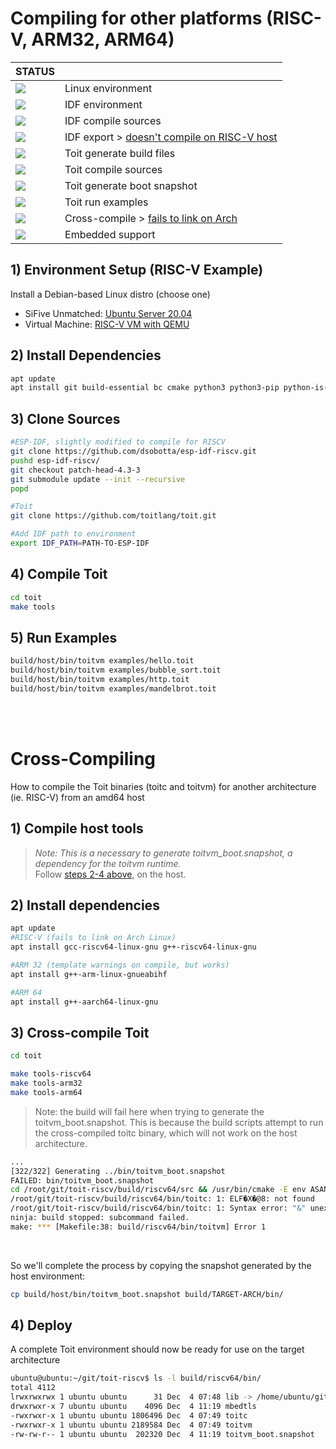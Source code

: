 # Compiling for other platforms (RISC-V, ARM32, ARM64)

| STATUS | |
| ------------- | ------------- |
| ![](https://img.shields.io/static/v1?label=&message=SUCCESS&color=green) | Linux environment |
| ![](https://img.shields.io/static/v1?label=&message=SUCCESS&color=green) | IDF environment |
| ![](https://img.shields.io/static/v1?label=&message=SUCCESS&color=green) | IDF compile sources |
| ![](https://img.shields.io/static/v1?label=&message=FAILURE&color=red) | IDF export > [doesn't compile on RISC-V host](https://github.com/dsobotta/toit/issues/4) |
| ![](https://img.shields.io/static/v1?label=&message=SUCCESS&color=green)| Toit generate build files |
| ![](https://img.shields.io/static/v1?label=&message=SUCCESS&color=green) | Toit compile sources |
| ![](https://img.shields.io/static/v1?label=&message=SUCCESS&color=green)| Toit generate boot snapshot |
| ![](https://img.shields.io/static/v1?label=&message=SUCCESS&color=green) | Toit run examples |
| ![](https://img.shields.io/static/v1?label=&message=PARTIAL&color=yellow) | Cross-compile > [fails to link on Arch](https://github.com/dsobotta/toit/issues/6)|
| ![](https://img.shields.io/static/v1?label=&message=TODO&color=orange) | Embedded support |


## 1) Environment Setup (RISC-V Example)
Install a Debian-based Linux distro (choose one)
- SiFive Unmatched: [Ubuntu Server 20.04](https://ubuntu.com/tutorials/how-to-install-ubuntu-on-risc-v-hifive-boards#1-overview)
- Virtual Machine: [RISC-V VM with QEMU](https://colatkinson.site/linux/riscv/2021/01/27/riscv-qemu/)

## 2) Install Dependencies
``` sh
apt update
apt install git build-essential bc cmake python3 python3-pip python-is-python3 libffi-dev libssl-dev cargo golang ninja-build
```

## 3) Clone Sources 
``` sh
#ESP-IDF, slightly modified to compile for RISCV
git clone https://github.com/dsobotta/esp-idf-riscv.git
pushd esp-idf-riscv/
git checkout patch-head-4.3-3
git submodule update --init --recursive
popd

#Toit
git clone https://github.com/toitlang/toit.git

#Add IDF path to environment
export IDF_PATH=PATH-TO-ESP-IDF
```

## 4) Compile Toit
``` sh
cd toit
make tools
```

## 5) Run Examples
``` sh
build/host/bin/toitvm examples/hello.toit
build/host/bin/toitvm examples/bubble_sort.toit
build/host/bin/toitvm examples/http.toit
build/host/bin/toitvm examples/mandelbrot.toit
```
</br>
</br>

# Cross-Compiling
How to compile the Toit binaries (toitc and toitvm) for another architecture (ie. RISC-V) from an amd64 host

## 1) Compile host tools
> *Note: This is a necessary to generate toitvm_boot.snapshot, a dependency for the toitvm runtime.* </br> 
Follow [steps 2-4 above](https://github.com/dsobotta/toit/blob/master/README_OTHERPLATFORMS.md#2-install-dependencies), on the host.

## 2) Install dependencies
``` sh
apt update
#RISC-V (fails to link on Arch Linux)
apt install gcc-riscv64-linux-gnu g++-riscv64-linux-gnu

#ARM 32 (template warnings on compile, but works)
apt install g++-arm-linux-gnueabihf

#ARM 64
apt install g++-aarch64-linux-gnu
```

## 3) Cross-compile Toit
``` sh
cd toit

make tools-riscv64
make tools-arm32
make tools-arm64
```

> Note: the build will fail here when trying to generate the toitvm_boot.snapshot.  This is because the build scripts attempt to run the cross-compiled toitc binary, which will not work on the host architecture.
``` sh
...
[322/322] Generating ../bin/toitvm_boot.snapshot
FAILED: bin/toitvm_boot.snapshot 
cd /root/git/toit-riscv/build/riscv64/src && /usr/bin/cmake -E env ASAN_OPTIONS=detect_leaks=false ASAN_OPTIONS=detect_leaks=false /root/git/toit-riscv/build/riscv64/bin/toitc --dependency-file /root/git/toit-riscv/build/riscv64/src/boot.dep --dependency-format ninja -w /root/git/toit-riscv/build/riscv64/bin/toitvm_boot.snapshot /root/git/toit-riscv/tools/toitvm_boot.toit
/root/git/toit-riscv/build/riscv64/bin/toitc: 1: ELF�X�@8: not found
/root/git/toit-riscv/build/riscv64/bin/toitc: 1: Syntax error: "&" unexpected
ninja: build stopped: subcommand failed.
make: *** [Makefile:38: build/riscv64/bin/toitvm] Error 1
```
</br>

So we'll complete the process by copying the snapshot generated by the host environment: 
``` sh
cp build/host/bin/toitvm_boot.snapshot build/TARGET-ARCH/bin/
```

## 4) Deploy
A complete Toit environment should now be ready for use on the target architecture
``` sh
ubuntu@ubuntu:~/git/toit-riscv$ ls -l build/riscv64/bin/
total 4112
lrwxrwxrwx 1 ubuntu ubuntu      31 Dec  4 07:48 lib -> /home/ubuntu/git/toit-riscv/lib
drwxrwxr-x 7 ubuntu ubuntu    4096 Dec  4 11:19 mbedtls
-rwxrwxr-x 1 ubuntu ubuntu 1806496 Dec  4 07:49 toitc
-rwxrwxr-x 1 ubuntu ubuntu 2189584 Dec  4 07:49 toitvm
-rw-rw-r-- 1 ubuntu ubuntu  202320 Dec  4 11:19 toitvm_boot.snapshot
```
</br>
</br>

